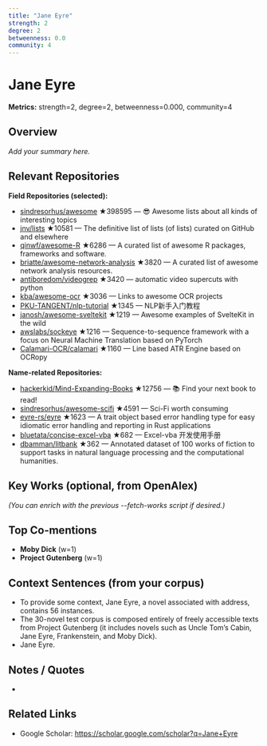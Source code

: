 ```yaml
---
title: "Jane Eyre"
strength: 2
degree: 2
betweenness: 0.0
community: 4
---
```


# Jane Eyre

**Metrics:** strength=2, degree=2, betweenness=0.000, community=4

## Overview
_Add your summary here._

## Relevant Repositories
**Field Repositories (selected):**
- [sindresorhus/awesome](https://github.com/sindresorhus/awesome) ★398595 — 😎 Awesome lists about all kinds of interesting topics
- [jnv/lists](https://github.com/jnv/lists) ★10581 — The definitive list of lists (of lists) curated on GitHub and elsewhere
- [qinwf/awesome-R](https://github.com/qinwf/awesome-R) ★6286 — A curated list of awesome R packages, frameworks and software.
- [briatte/awesome-network-analysis](https://github.com/briatte/awesome-network-analysis) ★3820 — A curated list of awesome network analysis resources.
- [antiboredom/videogrep](https://github.com/antiboredom/videogrep) ★3420 — automatic video supercuts with python
- [kba/awesome-ocr](https://github.com/kba/awesome-ocr) ★3036 — Links to awesome OCR projects
- [PKU-TANGENT/nlp-tutorial](https://github.com/PKU-TANGENT/nlp-tutorial) ★1345 — NLP新手入门教程
- [janosh/awesome-sveltekit](https://github.com/janosh/awesome-sveltekit) ★1219 — Awesome examples of SvelteKit in the wild
- [awslabs/sockeye](https://github.com/awslabs/sockeye) ★1216 — Sequence-to-sequence framework with a focus on Neural Machine Translation based on PyTorch
- [Calamari-OCR/calamari](https://github.com/Calamari-OCR/calamari) ★1160 — Line based ATR Engine based on OCRopy

**Name-related Repositories:**
- [hackerkid/Mind-Expanding-Books](https://github.com/hackerkid/Mind-Expanding-Books) ★12756 —  :books: Find your next book to read!
- [sindresorhus/awesome-scifi](https://github.com/sindresorhus/awesome-scifi) ★4591 — Sci-Fi worth consuming
- [eyre-rs/eyre](https://github.com/eyre-rs/eyre) ★1623 —  A trait object based error handling type for easy idiomatic error handling and reporting in Rust applications
- [bluetata/concise-excel-vba](https://github.com/bluetata/concise-excel-vba) ★682 — Excel-vba 开发使用手册
- [dbamman/litbank](https://github.com/dbamman/litbank) ★362 — Annotated dataset of 100 works of fiction to support tasks in natural language processing and the computational humanities.


## Key Works (optional, from OpenAlex)
_(You can enrich with the previous --fetch-works script if desired.)_

## Top Co-mentions
- **Moby Dick** (w=1)
- **Project Gutenberg** (w=1)

## Context Sentences (from your corpus)
- To provide some context, Jane Eyre, a novel associated with address, contains 56 instances.
- The 30-novel test corpus is composed entirely of freely accessible texts from Project Gutenberg (it
includes novels such as Uncle Tom’s Cabin, Jane Eyre, Frankenstein, and Moby Dick).
- Jane Eyre.

## Notes / Quotes
- 

## Related Links
- Google Scholar: https://scholar.google.com/scholar?q=Jane+Eyre
